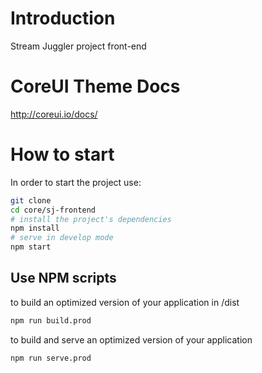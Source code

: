 # Introduction

Stream Juggler project front-end

# CoreUI Theme Docs

http://coreui.io/docs/

# How to start

In order to start the project use:

```bash
git clone 
cd core/sj-frontend
# install the project's dependencies
npm install
# serve in develop mode
npm start
```

## Use NPM scripts
to build an optimized version of your application in /dist
```bash
npm run build.prod
```
to build and serve an optimized version of your application
```bash
npm run serve.prod
```


